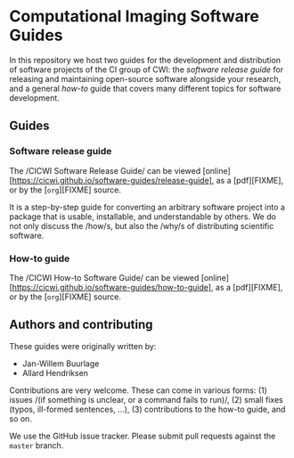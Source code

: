 # Computational Imaging Software Guides

In this repository we host two guides for the development and distribution of
software projects of the CI group of CWI: the _software release guide_ for
releasing and maintaining open-source software alongside your research, and a
general _how-to_ guide that covers many different topics for software
development.

## Guides
### Software release guide

The /CICWI Software Release Guide/ can be viewed
[online][https://cicwi.github.io/software-guides/release-guide], as a
[pdf][FIXME], or by the [`org`][FIXME] source.

It is a step-by-step guide for converting an arbitrary software project into a
package that is usable, installable, and understandable by others. We do not
only discuss the /how/s, but also the /why/s of distributing scientific
software.

### How-to guide

The /CICWI How-to Software Guide/ can be viewed
[online][https://cicwi.github.io/software-guides/how-to-guide], as a
[pdf][FIXME], or by the [`org`][FIXME] source.

## Authors and contributing

These guides were originally written by:
- Jan-Willem Buurlage
- Allard Hendriksen

Contributions are very welcome. These can come in various forms: (1) issues /(if
something is unclear, or a command fails to run)/, (2) small fixes (typos,
ill-formed sentences, ...), (3) contributions to the how-to guide, and so on.

We use the GitHub issue tracker. Please submit pull requests against the
`master` branch.
